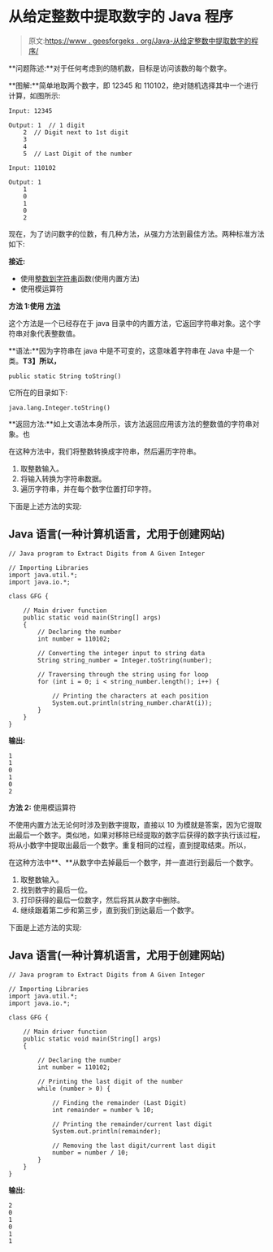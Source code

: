 # 从给定整数中提取数字的 Java 程序

> 原文:[https://www . geesforgeks . org/Java-从给定整数中提取数字的程序/](https://www.geeksforgeeks.org/java-program-to-extract-digits-from-a-given-integer/)

**问题陈述:**对于任何考虑到的随机数，目标是访问该数的每个数字。

**图解:**简单地取两个数字，即 12345 和 110102，绝对随机选择其中一个进行计算，如图所示:

```
Input: 12345

Output: 1  // 1 digit
    2  // Digit next to 1st digit
    3
    4
    5  // Last Digit of the number 

Input: 110102

Output: 1
    1
    0
    1
    0
    2

```

现在，为了访问数字的位数，有几种方法，从强力方法到最佳方法。两种标准方法如下:

**接近:**

*   使用[整数到字符串](https://www.geeksforgeeks.org/integer-tostring-in-java/)函数(使用内置方法)
*   使用模运算符

**方法 1:使用** [**方法**](https://www.geeksforgeeks.org/integer-tostring-in-java/)

这个方法是一个已经存在于 java 目录中的内置方法，它返回字符串对象。这个字符串对象代表整数值。

**语法:**因为字符串在 java 中是不可变的，这意味着字符串在 Java 中是一个类。**T3】所以，**

```
public static String toString()

```

它所在的目录如下:

```
java.lang.Integer.toString()

```

**返回方法:**如上文语法本身所示，该方法返回应用该方法的整数值的字符串对象。也

在这种方法中，我们将整数转换成字符串，然后遍历字符串。

1.  取整数输入。
2.  将输入转换为字符串数据。
3.  遍历字符串，并在每个数字位置打印字符。

下面是上述方法的实现:

## Java 语言(一种计算机语言，尤用于创建网站)

```
// Java program to Extract Digits from A Given Integer

// Importing Libraries
import java.util.*;
import java.io.*;

class GFG {

    // Main driver function
    public static void main(String[] args)
    {
        // Declaring the number
        int number = 110102;

        // Converting the integer input to string data
        String string_number = Integer.toString(number);

        // Traversing through the string using for loop
        for (int i = 0; i < string_number.length(); i++) {

            // Printing the characters at each position
            System.out.println(string_number.charAt(i));
        }
    }
}
```

**输出:**

```
1
1
0
1
0
2

```

**方法 2:** 使用模运算符

不使用内置方法无论何时涉及到数字提取，直接以 10 为模就是答案，因为它提取出最后一个数字。类似地，如果对移除已经提取的数字后获得的数字执行该过程，将从小数字中提取出最后一个数字。重复相同的过程，直到提取结束。所以，

在这种方法中**、**从数字中去掉最后一个数字，并一直进行到最后一个数字。

1.  取整数输入。
2.  找到数字的最后一位。
3.  打印获得的最后一位数字，然后将其从数字中删除。
4.  继续跟着第二步和第三步，直到我们到达最后一个数字。

下面是上述方法的实现:

## Java 语言(一种计算机语言，尤用于创建网站)

```
// Java program to Extract Digits from A Given Integer

// Importing Libraries
import java.util.*;
import java.io.*;

class GFG {

    // Main driver function
    public static void main(String[] args)
    {

        // Declaring the number
        int number = 110102;

        // Printing the last digit of the number
        while (number > 0) {

            // Finding the remainder (Last Digit)
            int remainder = number % 10;

            // Printing the remainder/current last digit
            System.out.println(remainder);

            // Removing the last digit/current last digit
            number = number / 10;
        }
    }
}
```

**输出:**

```
2
0
1
0
1
1

```
